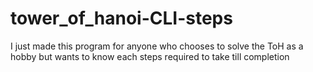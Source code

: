 # tower_of_hanoi-CLI-steps
I just made this program for anyone who chooses to solve the ToH as a hobby but wants to know each steps required to take till completion
